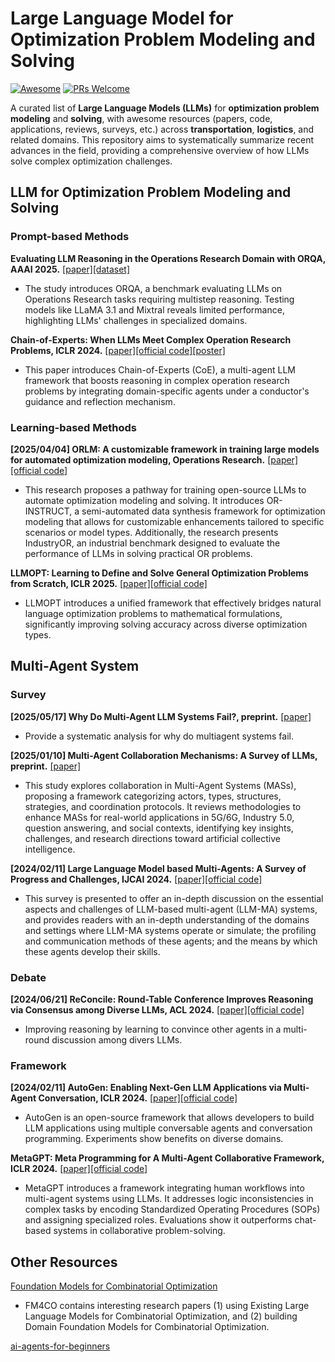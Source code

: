# Large Language Model for Optimization Problem Modeling and Solving

[![Awesome](https://cdn.jsdelivr.net/gh/sindresorhus/awesome@d7305f38d29fed78fa85652e3a63e154dd8e8829/media/badge.svg)](https://github.com/sindresorhus/awesome) <!-- PRs Welcome -->[![PRs Welcome](https://img.shields.io/badge/PRs-welcome-brightgreen.svg)](http://makeapullrequest.com)

A curated list of **Large Language Models (LLMs)** for **optimization problem modeling** and **solving**, with awesome resources (papers, code, applications, reviews, surveys, etc.) across **transportation**, **logistics**, and related domains. This repository aims to systematically summarize recent advances in the field, providing a comprehensive overview of how LLMs solve complex optimization challenges.

## LLM for Optimization Problem Modeling and Solving

### Prompt-based Methods

**Evaluating LLM Reasoning in the Operations Research Domain with ORQA, AAAI 2025.** [[paper]](https://arxiv.org/abs/2412.17874)[[dataset]](https://github.com/nl4opt/ORQA)

- The study introduces ORQA, a benchmark evaluating LLMs on Operations Research tasks requiring multistep reasoning. Testing models like LLaMA 3.1 and Mixtral reveals limited performance, highlighting LLMs' challenges in specialized domains.

**Chain-of-Experts: When LLMs Meet Complex Operation Research Problems, ICLR 2024.** [[paper]](https://openreview.net/forum?id=HobyL1B9CZ)[[official code]](https://github.com/xzymustbexzy/Chain-of-Experts/tree/main)[[poster]](https://iclr.cc/media/PosterPDFs/ICLR%202024/18977.png?t=1714228549.6135468)

- This paper introduces Chain-of-Experts (CoE), a multi-agent LLM framework that boosts reasoning in complex operation research problems by integrating domain-specific agents under a conductor's guidance and reflection mechanism.

### Learning-based Methods

**[2025/04/04] ORLM: A customizable framework in training large models for automated optimization modeling, Operations Research.** [[paper]](https://arxiv.org/abs/2405.17743)[[official code]](https://github.com/Cardinal-Operations/ORLM)

- This research proposes a pathway for training open-source LLMs to automate optimization modeling and solving. It introduces OR-INSTRUCT, a semi-automated data synthesis framework for optimization modeling that allows for customizable enhancements tailored to specific scenarios or model types. Additionally, the research presents IndustryOR, an industrial benchmark designed to evaluate the performance of LLMs in solving practical OR problems.

**LLMOPT: Learning to Define and Solve General Optimization Problems from Scratch, ICLR 2025.** [[paper]](https://openreview.net/pdf?id=9OMvtboTJg)[[official code]](https://github.com/caigaojiang/LLMOPT?tab=readme-ov-file)

- LLMOPT introduces a unified framework that effectively bridges natural language optimization problems to mathematical formulations, significantly improving solving accuracy across diverse optimization types.

## Multi-Agent System

### Survey

**[2025/05/17] Why Do Multi-Agent LLM Systems Fail?, preprint.** [[paper]](https://arxiv.org/abs/2503.13657)

- Provide a systematic analysis for why do multiagent systems fail.

**[2025/01/10] Multi-Agent Collaboration Mechanisms: A Survey of LLMs, preprint.** [[paper]](https://arxiv.org/abs/2501.06322)

- This study explores collaboration in Multi-Agent Systems (MASs), proposing a framework categorizing actors, types, structures, strategies, and coordination protocols. It reviews methodologies to enhance MASs for real-world applications in 5G/6G, Industry 5.0, question answering, and social contexts, identifying key insights, challenges, and research directions toward artificial collective intelligence.

**[2024/02/11] Large Language Model based Multi-Agents: A Survey of Progress and Challenges, IJCAI 2024.** [[paper]](https://arxiv.org/abs/2402.01680)[[official code]](https://github.com/taichengguo/LLM_MultiAgents_Survey_Papers)

- This survey is presented to offer an in-depth discussion on the essential aspects and challenges of LLM-based multi-agent (LLM-MA) systems, and provides readers with an in-depth understanding of the domains and settings where LLM-MA systems operate or simulate; the profiling and communication methods of these agents; and the means by which these agents develop their skills.

### Debate

**[2024/06/21] ReConcile: Round-Table Conference Improves Reasoning via Consensus among Diverse LLMs, ACL 2024.** [[paper]](https://arxiv.org/abs/2309.13007)[[official code]](https://github.com/dinobby/ReConcile)

- Improving reasoning by learning to convince other agents in a multi-round discussion among divers LLMs.

### Framework

**[2024/02/11] AutoGen: Enabling Next-Gen LLM Applications via Multi-Agent Conversation, ICLR 2024.** [[paper]](https://openreview.net/forum?id=tEAF9LBdgu)[[official code]](https://github.com/ag2ai/ag2)

- AutoGen is an open-source framework that allows developers to build LLM applications using multiple conversable agents and conversation programming. Experiments show benefits on diverse domains.

**MetaGPT: Meta Programming for A Multi-Agent Collaborative Framework, ICLR 2024.** [[paper]](https://openreview.net/forum?id=VtmBAGCN7o)[[official code]](https://github.com/geekan/MetaGPT)

- MetaGPT introduces a framework integrating human workflows into multi-agent systems using LLMs. It addresses logic inconsistencies in complex tasks by encoding Standardized Operating Procedures (SOPs) and assigning specialized roles. Evaluations show it outperforms chat-based systems in collaborative problem-solving.

## Other Resources

[Foundation Models for Combinatorial Optimization](https://github.com/ai4co/awesome-fm4co)

- FM4CO contains interesting research papers (1) using Existing Large Language Models for Combinatorial Optimization, and (2) building Domain Foundation Models for Combinatorial Optimization.

[ai-agents-for-beginners](https://github.com/microsoft/ai-agents-for-beginners)
